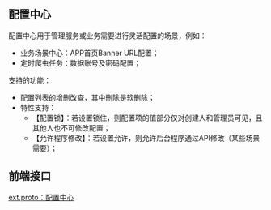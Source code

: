 ## 配置中心

配置中心用于管理服务或业务需要进行灵活配置的场景，例如：

- 业务场景中心：APP首页Banner URL配置；
- 定时爬虫任务：数据账号及密码配置；

支持的功能：

- 配置列表的增删改查，其中删除是软删除；
- 特性支持：
    - 【配置锁】：若设置锁住，则配置项的值部分仅对创建人和管理员可见，且其他人也不可修改配置；
    - 【允许程序修改】：若设置允许，则允许后台程序通过API修改（某些场景需要）；

## 前端接口

[ext.proto：配置中心](../../proto/svc/adminpb/ext.proto)